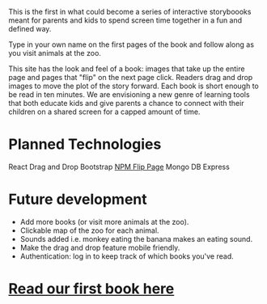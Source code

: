 This is the first in what could become a series of interactive storyboooks meant for parents and kids to spend screen time together in a fun and defined way.

Type in your own name on the first pages of the book and follow along as you visit animals at the zoo.

This site has the look and feel of a book: images that take up the entire page and pages that "flip" on the next page click. Readers drag and drop images to move the plot of the story forward. Each book is short enough to be read in ten minutes. We are envisioning a new genre of learning tools that both educate kids and give parents a chance to connect with their children on a shared screen for a capped amount of time. 

# Planned Technologies
React Drag and Drop
Bootstrap
[NPM Flip Page](https://www.npmjs.com/package/react-flip-page)
Mongo DB
Express

# Future development
- Add more books (or visit more animals at the zoo).
- Clickable map of the zoo for each animal.
- Sounds added i.e. monkey eating the banana makes an eating sound.
- Make the drag and drop feature mobile friendly.
- Authentication: log in to keep track of which books you've read.

# [Read our first book here](https://babybearbooks.herokuapp.com/)
